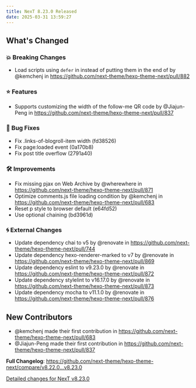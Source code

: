 ```yaml
---
title: NexT 8.23.0 Released
date: 2025-03-31 13:59:27
---
```


<!-- Release notes generated using configuration in .github/release.yml at v8.23.0 -->

## What's Changed
### 💥 Breaking Changes
* Load scripts using `defer` in <head> instead of putting them in the end of <body> by @kemchenj in https://github.com/next-theme/hexo-theme-next/pull/882
### ⭐ Features
* Supports customizing the width of the follow-me QR code by @Jiajun-Peng in https://github.com/next-theme/hexo-theme-next/pull/837
### 🐞 Bug Fixes
* Fix .links-of-blogroll-item width (fd38526)
* Fix page:loaded event (0a170b8)
* Fix post title overflow (2791a40)
### 🛠 Improvements
* Fix missing pjax on Web Archive by @wherewhere in https://github.com/next-theme/hexo-theme-next/pull/871
* Optimize comments.js file loading condition by @kemchenj in https://github.com/next-theme/hexo-theme-next/pull/683
* Reset p style to browser default (e64fd52)
* Use optional chaining (bd3961d)
### 🌀 External Changes
* Update dependency chai to v5 by @renovate in https://github.com/next-theme/hexo-theme-next/pull/744
* Update dependency hexo-renderer-marked to v7 by @renovate in https://github.com/next-theme/hexo-theme-next/pull/869
* Update dependency eslint to v9.23.0 by @renovate in https://github.com/next-theme/hexo-theme-next/pull/872
* Update dependency stylelint to v16.17.0 by @renovate in https://github.com/next-theme/hexo-theme-next/pull/873
* Update dependency mocha to v11.1.0 by @renovate in https://github.com/next-theme/hexo-theme-next/pull/876

## New Contributors
* @kemchenj made their first contribution in https://github.com/next-theme/hexo-theme-next/pull/683
* @Jiajun-Peng made their first contribution in https://github.com/next-theme/hexo-theme-next/pull/837

**Full Changelog**: https://github.com/next-theme/hexo-theme-next/compare/v8.22.0...v8.23.0

[Detailed changes for NexT v8.23.0](https://github.com/next-theme/hexo-theme-next/releases/tag/v8.23.0)

